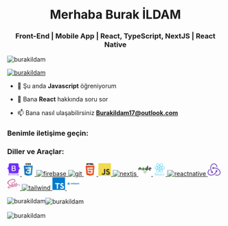 <h1 align="center">Merhaba Burak İLDAM</h1>
<h3 align="center">Front-End | Mobile App | React, TypeScript, NextJS | React Native </h3>

<p align="left"> <img src="https://komarev.com/ghpvc/?username=burakildam&label=Profile%20views&color=0e75b6&style=flat" alt="burakildam" /> </p>

<p align="left"> <a href="https://github.com/ryo-ma/github-profile-trophy"><img src="https://github-profile-trophy.vercel.app/?username=burakildam" alt="burakildam" /></a> </p>

- 🌱 Şu anda **Javascript** öğreniyorum

- 💬 Bana **React** hakkında soru sor

- 📫 Bana nasıl ulaşabilirsiniz **Burakildam17@outlook.com**

<h3 align="left">Benimle iletişime geçin:</h3>
<p align="left">
</p>

<h3 align="left">Diller ve Araçlar:</h3>
<p align="left"> 
    <a href="https://getbootstrap.com" target="_blank" rel="noreferrer"> 
        <img src="https://raw.githubusercontent.com/devicons/devicon/master/icons/bootstrap/bootstrap-plain-wordmark.svg" alt="önyükleme" width="30" height="30"/> 
    </a> 
    <a href="https://www.w3schools.com/css/" target="_blank" rel="noreferrer"> 
        <img src="https://raw.githubusercontent.com/devicons/devicon/master/icons/css3/css3-original-wordmark.svg" alt="css3" width="30" height="30"/> 
    </a> 
    <a href="https://firebase.google.com/" target="_blank" rel="noreferrer"> 
        <img src="https://www.vectorlogo.zone/logos/firebase/firebase-icon.svg" alt="firebase" width="30" height="30"/> 
    </a> 
    <a href="https://git-scm.com/" target="_blank" rel="noreferrer"> 
        <img src="https://www.vectorlogo.zone/logos/git-scm/git-scm-icon.svg" alt="git" width="30" height="30"/> 
    </a> 
    <a href="https://www.w3.org/html/" target="_blank" rel="noreferrer"> 
        <img src="https://raw.githubusercontent.com/devicons/devicon/master/icons/html5/html5-original-wordmark.svg" alt="html5" width="30" height="30"/> 
    </a> 
    <a href="https://developer.mozilla.org/tr-TR/dokümanlar/Web/JavaScript" target="_blank" rel="noreferrer"> 
        <img src="https://raw.githubusercontent.com/devicons/devicon/master/icons/javascript/javascript-original.svg" alt="javascript" width="30" height="30"/> 
    </a> 
    <a href="https://nextjs.org/" target="_blank" rel="noreferrer"> 
        <img src="https://cdn.worldvectorlogo.com/logos/nextjs-2.svg" alt="nextjs" width="30" height="30"/> 
    </a> 
    <a href="https://nodejs.org" target="_blank" rel="noreferrer"> 
        <img src="https://raw.githubusercontent.com/devicons/devicon/master/icons/nodejs/nodejs-original-wordmark.svg" alt="nodejs" width="30" height="30"/> 
    </a> 
    <a href="https://reactjs.org/" target="_blank" rel="noreferrer"> 
        <img src="https://raw.githubusercontent.com/devicons/devicon/master/icons/react/react-original-wordmark.svg" alt="react" width="30" height="30"/> 
    </a> 
    <a href="https://reactnative.dev/" target="_blank" rel="noreferrer"> 
        <img src="https://reactnative.dev/img/header_logo.svg" alt="reactnative" width="30" height="30"/> 
    </a> 
    <a href="https://redux.js.org" target="_blank" rel="noreferrer"> 
        <img src="https://raw.githubusercontent.com/devicons/devicon/master/icons/redux/redux-original.svg" alt="redux" width="30" height="30"/> 
    </a> 
    <a href="https://sass-lang.com" target="_blank" rel="noreferrer"> 
        <img src="https://raw.githubusercontent.com/devicons/devicon/master/icons/sass/sass-original.svg" alt="sass" width="30" height="30"/> 
    </a> 
    <a href="https://tailwindcss.com/" target="_blank" rel="noreferrer"> 
        <img src="https://www.vectorlogo.zone/logos/tailwindcss/tailwindcss-icon.svg" alt="tailwind" width="30" height="30"/> 
    </a> 
    <a href="https://www.typescriptlang.org/" target="_blank" rel="noreferrer"> 
        <img src="https://raw.githubusercontent.com/devicons/devicon/master/icons/typescript/typescript-original.svg" alt="typescript" width="30" height="30"/> 
    </a> 
    <a href="https://webpack.js.org" target="_blank" rel="noreferrer"> 
        <img src="https://raw.githubusercontent.com/devicons/devicon/d00d0969292a6569d45b06d3f350f463a0107b0d/icons/webpack/webpack-original-wordmark.svg" alt="webpack" width="30" height="30"/> 
    </a> 
</p>

<p><img align="left" src="https://github-readme-stats.vercel.app/api/top-langs?username=burakildam&show_icons=true&locale=tr&layout=compact" alt="burakildam" /></p> 
<p> 
    <img align="center" src="https://github-readme-stats.vercel.app/api?username=burakildam&show_icons=true&locale=tr" alt="burakildam" />
</p>

<p><img align="center" src="https://github-readme-streak-stats.herokuapp.com/?user=burakildam&" alt="burakildam" /></p>
